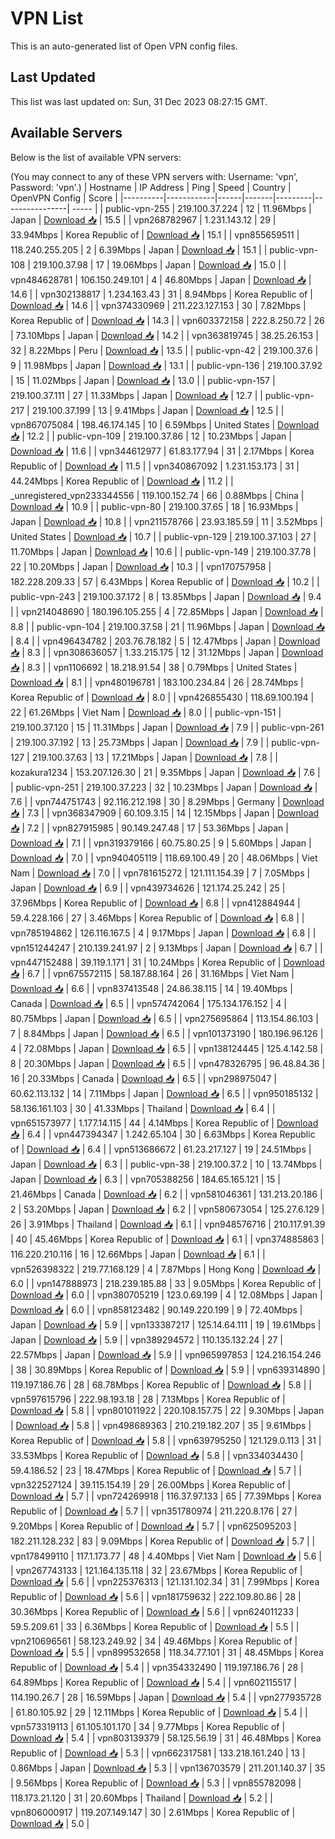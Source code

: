 # VPN List

This is an auto-generated list of Open VPN config files.

## Last Updated

This list was last updated on: Sun, 31 Dec 2023 08:27:15 GMT.

## Available Servers

Below is the list of available VPN servers:

(You may connect to any of these VPN servers with: Username: 'vpn', Password: 'vpn'.)
| Hostname | IP Address | Ping | Speed | Country | OpenVPN Config | Score |
|----------|------------|------|-------|---------|----------------| ----- |
| public-vpn-255 | 219.100.37.224 | 12 | 11.96Mbps | Japan | [Download 📥](./configs/server_0_JP.ovpn) | 15.5 |
| vpn268782967 | 1.231.143.12 | 29 | 33.94Mbps | Korea Republic of | [Download 📥](./configs/server_1_KR.ovpn) | 15.1 |
| vpn855659511 | 118.240.255.205 | 2 | 6.39Mbps | Japan | [Download 📥](./configs/server_2_JP.ovpn) | 15.1 |
| public-vpn-108 | 219.100.37.98 | 17 | 19.06Mbps | Japan | [Download 📥](./configs/server_3_JP.ovpn) | 15.0 |
| vpn484628781 | 106.150.249.101 | 4 | 46.80Mbps | Japan | [Download 📥](./configs/server_4_JP.ovpn) | 14.6 |
| vpn302138817 | 1.234.163.43 | 31 | 8.94Mbps | Korea Republic of | [Download 📥](./configs/server_5_KR.ovpn) | 14.6 |
| vpn374330969 | 211.223.127.153 | 30 | 7.82Mbps | Korea Republic of | [Download 📥](./configs/server_6_KR.ovpn) | 14.3 |
| vpn603372158 | 222.8.250.72 | 26 | 73.10Mbps | Japan | [Download 📥](./configs/server_7_JP.ovpn) | 14.2 |
| vpn363819745 | 38.25.26.153 | 32 | 8.22Mbps | Peru | [Download 📥](./configs/server_8_PE.ovpn) | 13.5 |
| public-vpn-42 | 219.100.37.6 | 9 | 11.98Mbps | Japan | [Download 📥](./configs/server_9_JP.ovpn) | 13.1 |
| public-vpn-136 | 219.100.37.92 | 15 | 11.02Mbps | Japan | [Download 📥](./configs/server_10_JP.ovpn) | 13.0 |
| public-vpn-157 | 219.100.37.111 | 27 | 11.33Mbps | Japan | [Download 📥](./configs/server_11_JP.ovpn) | 12.7 |
| public-vpn-217 | 219.100.37.199 | 13 | 9.41Mbps | Japan | [Download 📥](./configs/server_12_JP.ovpn) | 12.5 |
| vpn867075084 | 198.46.174.145 | 10 | 6.59Mbps | United States | [Download 📥](./configs/server_13_US.ovpn) | 12.2 |
| public-vpn-109 | 219.100.37.86 | 12 | 10.23Mbps | Japan | [Download 📥](./configs/server_14_JP.ovpn) | 11.6 |
| vpn344612977 | 61.83.177.94 | 31 | 2.17Mbps | Korea Republic of | [Download 📥](./configs/server_15_KR.ovpn) | 11.5 |
| vpn340867092 | 1.231.153.173 | 31 | 44.24Mbps | Korea Republic of | [Download 📥](./configs/server_16_KR.ovpn) | 11.2 |
| _unregistered_vpn233344556 | 119.100.152.74 | 66 | 0.88Mbps | China | [Download 📥](./configs/server_17_CN.ovpn) | 10.9 |
| public-vpn-80 | 219.100.37.65 | 18 | 16.93Mbps | Japan | [Download 📥](./configs/server_18_JP.ovpn) | 10.8 |
| vpn211578766 | 23.93.185.59 | 11 | 3.52Mbps | United States | [Download 📥](./configs/server_19_US.ovpn) | 10.7 |
| public-vpn-129 | 219.100.37.103 | 27 | 11.70Mbps | Japan | [Download 📥](./configs/server_20_JP.ovpn) | 10.6 |
| public-vpn-149 | 219.100.37.78 | 22 | 10.20Mbps | Japan | [Download 📥](./configs/server_21_JP.ovpn) | 10.3 |
| vpn170757958 | 182.228.209.33 | 57 | 6.43Mbps | Korea Republic of | [Download 📥](./configs/server_22_KR.ovpn) | 10.2 |
| public-vpn-243 | 219.100.37.172 | 8 | 13.85Mbps | Japan | [Download 📥](./configs/server_23_JP.ovpn) | 9.4 |
| vpn214048690 | 180.196.105.255 | 4 | 72.85Mbps | Japan | [Download 📥](./configs/server_24_JP.ovpn) | 8.8 |
| public-vpn-104 | 219.100.37.58 | 21 | 11.96Mbps | Japan | [Download 📥](./configs/server_25_JP.ovpn) | 8.4 |
| vpn496434782 | 203.76.78.182 | 5 | 12.47Mbps | Japan | [Download 📥](./configs/server_26_JP.ovpn) | 8.3 |
| vpn308636057 | 1.33.215.175 | 12 | 31.12Mbps | Japan | [Download 📥](./configs/server_27_JP.ovpn) | 8.3 |
| vpn1106692 | 18.218.91.54 | 38 | 0.79Mbps | United States | [Download 📥](./configs/server_28_US.ovpn) | 8.1 |
| vpn480196781 | 183.100.234.84 | 26 | 28.74Mbps | Korea Republic of | [Download 📥](./configs/server_29_KR.ovpn) | 8.0 |
| vpn426855430 | 118.69.100.194 | 22 | 61.26Mbps | Viet Nam | [Download 📥](./configs/server_30_VN.ovpn) | 8.0 |
| public-vpn-151 | 219.100.37.120 | 15 | 11.31Mbps | Japan | [Download 📥](./configs/server_31_JP.ovpn) | 7.9 |
| public-vpn-261 | 219.100.37.192 | 13 | 25.73Mbps | Japan | [Download 📥](./configs/server_32_JP.ovpn) | 7.9 |
| public-vpn-127 | 219.100.37.63 | 13 | 17.21Mbps | Japan | [Download 📥](./configs/server_33_JP.ovpn) | 7.8 |
| kozakura1234 | 153.207.126.30 | 21 | 9.35Mbps | Japan | [Download 📥](./configs/server_34_JP.ovpn) | 7.6 |
| public-vpn-251 | 219.100.37.223 | 32 | 10.23Mbps | Japan | [Download 📥](./configs/server_35_JP.ovpn) | 7.6 |
| vpn744751743 | 92.116.212.198 | 30 | 8.29Mbps | Germany | [Download 📥](./configs/server_36_DE.ovpn) | 7.3 |
| vpn368347909 | 60.109.3.15 | 14 | 12.15Mbps | Japan | [Download 📥](./configs/server_37_JP.ovpn) | 7.2 |
| vpn827915985 | 90.149.247.48 | 17 | 53.36Mbps | Japan | [Download 📥](./configs/server_38_JP.ovpn) | 7.1 |
| vpn319379166 | 60.75.80.25 | 9 | 5.60Mbps | Japan | [Download 📥](./configs/server_39_JP.ovpn) | 7.0 |
| vpn940405119 | 118.69.100.49 | 20 | 48.06Mbps | Viet Nam | [Download 📥](./configs/server_40_VN.ovpn) | 7.0 |
| vpn781615272 | 121.111.154.39 | 7 | 7.05Mbps | Japan | [Download 📥](./configs/server_41_JP.ovpn) | 6.9 |
| vpn439734626 | 121.174.25.242 | 25 | 37.96Mbps | Korea Republic of | [Download 📥](./configs/server_42_KR.ovpn) | 6.8 |
| vpn412884944 | 59.4.228.166 | 27 | 3.46Mbps | Korea Republic of | [Download 📥](./configs/server_43_KR.ovpn) | 6.8 |
| vpn785194862 | 126.116.167.5 | 4 | 9.17Mbps | Japan | [Download 📥](./configs/server_44_JP.ovpn) | 6.8 |
| vpn151244247 | 210.139.241.97 | 2 | 9.13Mbps | Japan | [Download 📥](./configs/server_45_JP.ovpn) | 6.7 |
| vpn447152488 | 39.119.1.171 | 31 | 10.24Mbps | Korea Republic of | [Download 📥](./configs/server_46_KR.ovpn) | 6.7 |
| vpn675572115 | 58.187.88.164 | 26 | 31.16Mbps | Viet Nam | [Download 📥](./configs/server_47_VN.ovpn) | 6.6 |
| vpn837413548 | 24.86.38.115 | 14 | 19.40Mbps | Canada | [Download 📥](./configs/server_48_CA.ovpn) | 6.5 |
| vpn574742064 | 175.134.176.152 | 4 | 80.75Mbps | Japan | [Download 📥](./configs/server_49_JP.ovpn) | 6.5 |
| vpn275695864 | 113.154.86.103 | 7 | 8.84Mbps | Japan | [Download 📥](./configs/server_50_JP.ovpn) | 6.5 |
| vpn101373190 | 180.196.96.126 | 4 | 72.08Mbps | Japan | [Download 📥](./configs/server_51_JP.ovpn) | 6.5 |
| vpn138124445 | 125.4.142.58 | 8 | 20.30Mbps | Japan | [Download 📥](./configs/server_52_JP.ovpn) | 6.5 |
| vpn478326795 | 96.48.84.36 | 16 | 20.33Mbps | Canada | [Download 📥](./configs/server_53_CA.ovpn) | 6.5 |
| vpn298975047 | 60.62.113.132 | 14 | 7.11Mbps | Japan | [Download 📥](./configs/server_54_JP.ovpn) | 6.5 |
| vpn950185132 | 58.136.161.103 | 30 | 41.33Mbps | Thailand | [Download 📥](./configs/server_55_TH.ovpn) | 6.4 |
| vpn651573977 | 1.177.14.115 | 44 | 4.14Mbps | Korea Republic of | [Download 📥](./configs/server_56_KR.ovpn) | 6.4 |
| vpn447394347 | 1.242.65.104 | 30 | 6.63Mbps | Korea Republic of | [Download 📥](./configs/server_57_KR.ovpn) | 6.4 |
| vpn513686672 | 61.23.217.127 | 19 | 24.51Mbps | Japan | [Download 📥](./configs/server_58_JP.ovpn) | 6.3 |
| public-vpn-38 | 219.100.37.2 | 10 | 13.74Mbps | Japan | [Download 📥](./configs/server_59_JP.ovpn) | 6.3 |
| vpn705388256 | 184.65.165.121 | 15 | 21.46Mbps | Canada | [Download 📥](./configs/server_60_CA.ovpn) | 6.2 |
| vpn581046361 | 131.213.20.186 | 2 | 53.20Mbps | Japan | [Download 📥](./configs/server_61_JP.ovpn) | 6.2 |
| vpn580673054 | 125.27.6.129 | 26 | 3.91Mbps | Thailand | [Download 📥](./configs/server_62_TH.ovpn) | 6.1 |
| vpn948576716 | 210.117.91.39 | 40 | 45.46Mbps | Korea Republic of | [Download 📥](./configs/server_63_KR.ovpn) | 6.1 |
| vpn374885863 | 116.220.210.116 | 16 | 12.66Mbps | Japan | [Download 📥](./configs/server_64_JP.ovpn) | 6.1 |
| vpn526398322 | 219.77.168.129 | 4 | 7.87Mbps | Hong Kong | [Download 📥](./configs/server_65_HK.ovpn) | 6.0 |
| vpn147888973 | 218.239.185.88 | 33 | 9.05Mbps | Korea Republic of | [Download 📥](./configs/server_66_KR.ovpn) | 6.0 |
| vpn380705219 | 123.0.69.199 | 4 | 12.08Mbps | Japan | [Download 📥](./configs/server_67_JP.ovpn) | 6.0 |
| vpn858123482 | 90.149.220.199 | 9 | 72.40Mbps | Japan | [Download 📥](./configs/server_68_JP.ovpn) | 5.9 |
| vpn133387217 | 125.14.64.111 | 19 | 19.61Mbps | Japan | [Download 📥](./configs/server_69_JP.ovpn) | 5.9 |
| vpn389294572 | 110.135.132.24 | 27 | 22.57Mbps | Japan | [Download 📥](./configs/server_70_JP.ovpn) | 5.9 |
| vpn965997853 | 124.216.154.246 | 38 | 30.89Mbps | Korea Republic of | [Download 📥](./configs/server_71_KR.ovpn) | 5.9 |
| vpn639314890 | 119.197.186.76 | 28 | 68.78Mbps | Korea Republic of | [Download 📥](./configs/server_72_KR.ovpn) | 5.8 |
| vpn597615796 | 222.98.193.18 | 28 | 7.13Mbps | Korea Republic of | [Download 📥](./configs/server_73_KR.ovpn) | 5.8 |
| vpn801011922 | 220.108.157.75 | 22 | 9.30Mbps | Japan | [Download 📥](./configs/server_74_JP.ovpn) | 5.8 |
| vpn498689363 | 210.219.182.207 | 35 | 9.61Mbps | Korea Republic of | [Download 📥](./configs/server_75_KR.ovpn) | 5.8 |
| vpn639795250 | 121.129.0.113 | 31 | 33.53Mbps | Korea Republic of | [Download 📥](./configs/server_76_KR.ovpn) | 5.8 |
| vpn334034430 | 59.4.186.52 | 23 | 18.47Mbps | Korea Republic of | [Download 📥](./configs/server_77_KR.ovpn) | 5.7 |
| vpn322527124 | 39.115.154.19 | 29 | 26.00Mbps | Korea Republic of | [Download 📥](./configs/server_78_KR.ovpn) | 5.7 |
| vpn724269918 | 116.37.97.133 | 65 | 77.39Mbps | Korea Republic of | [Download 📥](./configs/server_79_KR.ovpn) | 5.7 |
| vpn351780974 | 211.220.8.176 | 27 | 9.20Mbps | Korea Republic of | [Download 📥](./configs/server_80_KR.ovpn) | 5.7 |
| vpn625095203 | 182.211.128.232 | 83 | 9.09Mbps | Korea Republic of | [Download 📥](./configs/server_81_KR.ovpn) | 5.7 |
| vpn178499110 | 117.1.173.77 | 48 | 4.40Mbps | Viet Nam | [Download 📥](./configs/server_82_VN.ovpn) | 5.6 |
| vpn267743133 | 121.164.135.118 | 32 | 23.67Mbps | Korea Republic of | [Download 📥](./configs/server_83_KR.ovpn) | 5.6 |
| vpn225376313 | 121.131.102.34 | 31 | 7.99Mbps | Korea Republic of | [Download 📥](./configs/server_84_KR.ovpn) | 5.6 |
| vpn181759632 | 222.109.80.86 | 28 | 30.36Mbps | Korea Republic of | [Download 📥](./configs/server_85_KR.ovpn) | 5.6 |
| vpn624011233 | 59.5.209.61 | 33 | 6.36Mbps | Korea Republic of | [Download 📥](./configs/server_86_KR.ovpn) | 5.5 |
| vpn210696561 | 58.123.249.92 | 34 | 49.46Mbps | Korea Republic of | [Download 📥](./configs/server_87_KR.ovpn) | 5.5 |
| vpn899532658 | 118.34.77.101 | 31 | 48.45Mbps | Korea Republic of | [Download 📥](./configs/server_88_KR.ovpn) | 5.4 |
| vpn354332490 | 119.197.186.76 | 28 | 64.89Mbps | Korea Republic of | [Download 📥](./configs/server_89_KR.ovpn) | 5.4 |
| vpn602115517 | 114.190.26.7 | 28 | 16.59Mbps | Japan | [Download 📥](./configs/server_90_JP.ovpn) | 5.4 |
| vpn277935728 | 61.80.105.92 | 29 | 12.11Mbps | Korea Republic of | [Download 📥](./configs/server_91_KR.ovpn) | 5.4 |
| vpn573319113 | 61.105.101.170 | 34 | 9.77Mbps | Korea Republic of | [Download 📥](./configs/server_92_KR.ovpn) | 5.4 |
| vpn803139379 | 58.125.56.19 | 31 | 46.48Mbps | Korea Republic of | [Download 📥](./configs/server_93_KR.ovpn) | 5.3 |
| vpn662317581 | 133.218.161.240 | 13 | 0.86Mbps | Japan | [Download 📥](./configs/server_94_JP.ovpn) | 5.3 |
| vpn136703579 | 211.201.140.37 | 35 | 9.56Mbps | Korea Republic of | [Download 📥](./configs/server_95_KR.ovpn) | 5.3 |
| vpn855782098 | 118.173.21.120 | 31 | 20.60Mbps | Thailand | [Download 📥](./configs/server_96_TH.ovpn) | 5.2 |
| vpn806000917 | 119.207.149.147 | 30 | 2.61Mbps | Korea Republic of | [Download 📥](./configs/server_97_KR.ovpn) | 5.0 |
